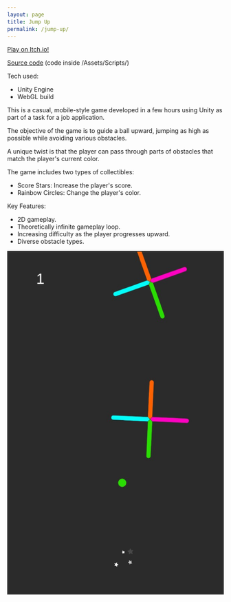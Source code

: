```yaml
---
layout: page
title: Jump Up
permalink: /jump-up/
---
```

[Play on Itch.io!](https://coronal556.itch.io/2024-coding-task-joona-v)  

[Source code](https://github.com/JoonaV556/Infinite-Ball-Jumper)
(code inside /Assets/Scripts/)  

Tech used:
- Unity Engine
- WebGL build 

This is a casual, mobile-style game developed in a few hours using Unity as part of a task for a job application.

The objective of the game is to guide a ball upward, jumping as high as possible while avoiding various obstacles.

A unique twist is that the player can pass through parts of obstacles that match the player's current color.

The game includes two types of collectibles:  
- Score Stars: Increase the player's score.
- Rainbow Circles: Change the player's color.

Key Features:  
- 2D gameplay.
- Theoretically infinite gameplay loop.
- Increasing difficulty as the player progresses upward.
- Diverse obstacle types.

![JumpUp!](/images/jump_up.jpeg "JumpUp")